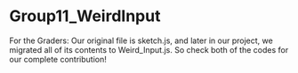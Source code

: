 # Group11_WeirdInput

For the Graders: Our original file is sketch.js, and later in our project, we migrated all of its contents to Weird_Input.js. So check both of the codes for our complete contribution!
